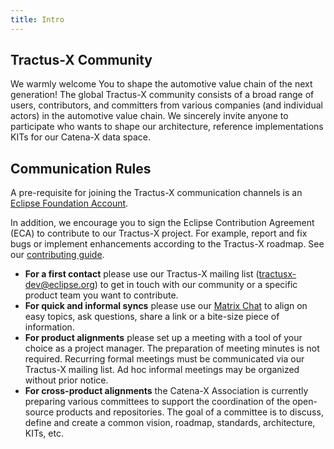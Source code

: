 ```yaml
---
title: Intro
---
```


## Tractus-X Community

We warmly welcome You to shape the automotive value chain of the next generation!
The global Tractus-X community consists of a broad range of users, contributors, and committers from various companies
(and individual actors) in the automotive value chain. We sincerely invite anyone to participate who wants to shape our
architecture, reference implementations KITs for our Catena-X data space.

## Communication Rules

A pre-requisite for joining the Tractus-X communication channels is
an [Eclipse Foundation Account](https://accounts.eclipse.org/user/register?destination=user).

In addition, we encourage you to sign the Eclipse Contribution Agreement (ECA) to contribute to our Tractus-X project.
For example, report and fix bugs or implement enhancements according to the Tractus-X roadmap. See
our [contributing guide](https://eclipse-tractusx.github.io/docs/oss/how-to-contribute).

- __For a first contact__ please use our Tractus-X mailing list (tractusx-dev@eclipse.org) to get in touch with our
  community or a specific product team you want to contribute.
- __For quick and informal syncs__ please use
  our [Matrix Chat](https://chat.eclipse.org/#/room/#tools.tractus-x:matrix.eclipse.org) to align on easy topics, ask
  questions, share a link or a bite-size piece of information.
- __For product alignments__ please set up a meeting with a tool of your choice as a project manager. The preparation of
  meeting minutes is not required. Recurring formal meetings must be communicated via our Tractus-X mailing list. Ad hoc
  informal meetings may be organized without prior notice.
- __For cross-product alignments__ the Catena-X Association is currently preparing various committees to support the
  coordination of the open-source products and repositories. The goal of a committee is to discuss, define and create a
  common vision, roadmap, standards, architecture, KITs, etc.
